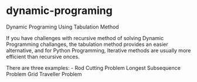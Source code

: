 # dynamic-programing
Dynamic Programing Using Tabulation Method

If you have challenges with recursive method of solving Dynamic Programming challanges, the tabulation method
provides an easier alternative, and for Python Programming, Iterative methods are usually more efficient than 
recursive onces.

There are three examples: - 
  Rod Cutting Problem
  Longest Subsequence Problem
  Grid Traveller Problem
